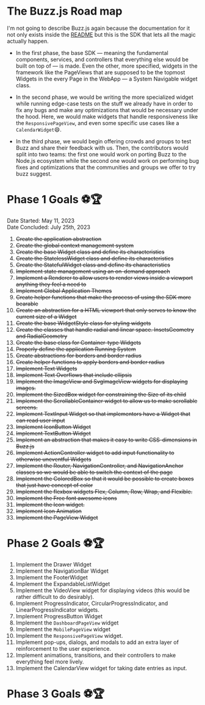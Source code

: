 # The Buzz.js Road map
I'm not going to describe Buzz.js again because the documentation for it not only exists inside the [README](https://github.com/buzz-js/buzz-js/blob/stable/README.md) but this is the SDK that lets all the magic actually happen.

-	In the first phase, the base SDK — meaning the fundamental components, services, and controllers that everything else would be built on top of — is made. Even the other, more specified, widgets in the framework like the PageViews that are supposed to be the topmost Widgets in the every Page in the WebApp — a System Navigable widget class.

- 	In the second phase, we would be writing the more specialized widget while running edge-case tests on the stuff we already have in order to fix any bugs and make any optimizations that would be necessary under the hood. Here, we would make widgets that handle responsiveness like the `ResponsivePageView`, and even some specific use cases like a `CalendarWidget`:smile:.

-	In the third phase, we would begin offering crowds and groups to test Buzz and share their feedback with us. Then, the contributors would split into two teams: the first one would work on porting Buzz to the Node.js ecosystem while the second one would work on performing bug fixes and optimizations that the communities and groups we offer to try buzz suggest.

# Phase 1 Goals :soccer::trophy:
Date Started:	May 11, 2023 <br>
Date Concluded:	July 25th, 2023 <br>
01. ~~Create the application abstraction~~
02. ~~Create the global context management system~~
03. ~~Create the base Widget class and define its characteristics~~
04. ~~Create the StatelessWidget class and define its characteristics~~
05. ~~Create the StatefulWidget class and define its characteristics~~
06. ~~Implement state management using an on-demand approach~~
07. ~~Implement a Renderer to allow users to render views inside a viewport anything they feel a need to~~
08. ~~Implement Global Application Themes~~
09. ~~Create helper functions that make the process of using the SDK more bearable~~
10. ~~Create an abstraction for a HTML viewport that only serves to know the current size of a Widget~~
11. ~~Create the base WidgetStyle class for styling widgets~~
12. ~~Create the classes that handle radial and linear space. InsetsGeometry and RadialGeometry~~
13. ~~Create the base class for Container-type Widgets~~
14. ~~Properly define the application Running System~~
15. ~~Create abstractions for borders and border radius~~
16. ~~Create helper functions to apply borders and border radius~~
17. ~~Implement Text Widgets~~
18. ~~Implement Text Overflows that include ellipsis~~
19. ~~Implement the ImageView and SvgImageView widgets for displaying images.~~
20. ~~Implement the SizedBox widget for constraining the Size of its child~~
21. ~~Implement the ScrollableContainer widget to allow us to make scrollable screens.~~
22. ~~Implement TextInput Widget so that implementors have a Widget that can read user input~~
23. ~~Implement IconButton Widget~~
24. ~~Implement TextButton Widget~~
25. ~~Implement an abstraction that makes it easy to write CSS-dimensions in Buzz.js~~
26. ~~Implement ActionController widget to add input functionality to otherwise uneventful Widgets~~
27. ~~Implement the Router, NavigationController, and NavigationAnchor classes so we would be able to switch the context of the page~~
28. ~~Implement the ColoredBox so that it would be possible to create boxes that just have concept of color~~
29. ~~Implement the flexbox widgets Flex, Column, Row, Wrap, and Flexible.~~
30. ~~Implement the Free font awesome icons~~
31. ~~Implement the Icon widget.~~
32. ~~Implement Icon Animation~~
33. ~~Implement the PageView Widget~~

# Phase 2 Goals :soccer::trophy:
1. Implement the Drawer Widget
2. Implement the NavigationBar Widget
3. Implement the FooterWidget
4. Implement the ExpandableListWidget
5. Implement the VideoView widget for displaying videos (this would be rather difficult to do desirably).
6. Implement ProgressIndicator, CircularProgressIndicator, and LinearProgressIndicator widgets.
7. Implement ProgressButton Widget
8. Implement the `DashboardPageView` widget
9. Implement the `MobilePageView` widget
10. Implement the `ResponsivePageView` widget.
11. Implement pop-ups, dialogs, and modals to add an extra layer of reinforcement to the user experience.
12. Implement animations, transitions, and their controllers to make everything feel more lively.
13. Implement the CalendarView widget for taking date entries as input.
    

# Phase 3 Goals :soccer::trophy:
